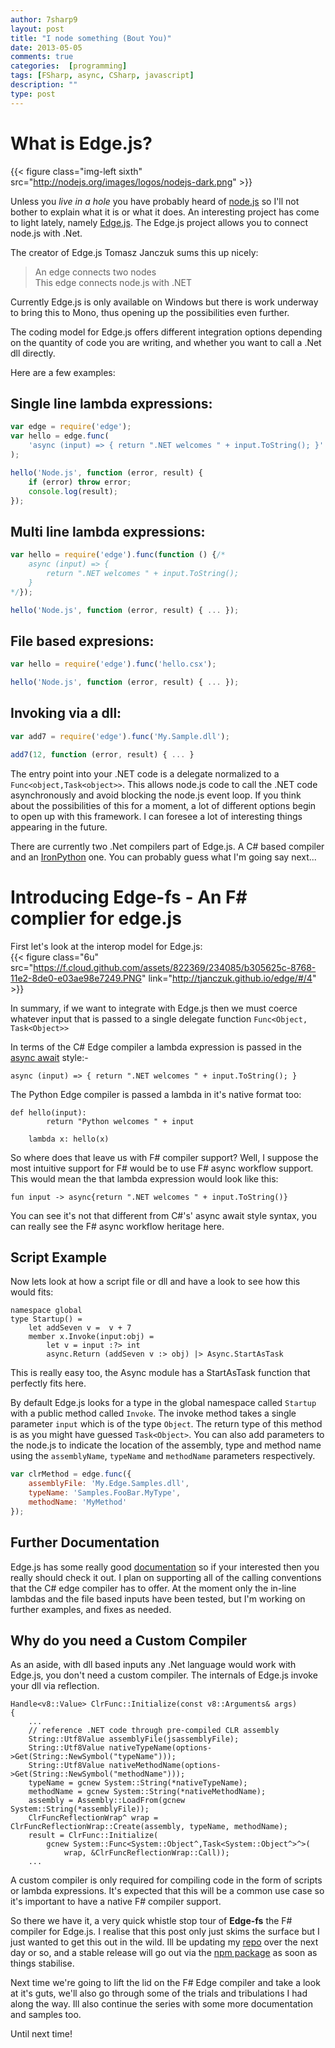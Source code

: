 ```yaml
---
author: 7sharp9
layout: post
title: "I node something (Bout You)"
date: 2013-05-05
comments: true
categories:  [programming]
tags: [FSharp, async, CSharp, javascript]
description: ""
type: post
---
```

# What is Edge.js?
{{< figure class="img-left sixth" src="http://nodejs.org/images/logos/nodejs-dark.png" >}}  

Unless you *live in a hole* you have probably heard of [node.js][1] so I'll not bother to explain what it is or what it does.  An interesting project has come to light lately, namely [Edge.js][2].  The Edge.js project allows you to connect node.js with .Net.  

The creator of Edge.js Tomasz Janczuk sums this up nicely:  
  
  
>An edge connects two nodes  
This edge connects node.js with .NET

Currently Edge.js is only available on Windows but there is work underway to bring this to Mono, thus opening up the possibilities even further.  <!-- more -->

The coding model for Edge.js offers different integration options depending on the quantity of code you are writing, and whether you want to call a .Net dll directly.  

Here are a few examples:

## Single line lambda expressions:
```js
var edge = require('edge');
var hello = edge.func(
    'async (input) => { return ".NET welcomes " + input.ToString(); }'
);

hello('Node.js', function (error, result) {
    if (error) throw error;
    console.log(result);
});
```
## Multi line lambda expressions:
```js
var hello = require('edge').func(function () {/*
    async (input) => {
        return ".NET welcomes " + input.ToString(); 
    }
*/});

hello('Node.js', function (error, result) { ... });
```
## File based expresions:
```js
var hello = require('edge').func('hello.csx');

hello('Node.js', function (error, result) { ... });
```
## Invoking via a dll:
```js
var add7 = require('edge').func('My.Sample.dll');

add7(12, function (error, result) { ... }
```

The entry point into your .NET code is a delegate normalized to a `Func<object,Task<object>>`. This allows node.js code to call the .NET code asynchronously and avoid blocking the node.js event loop.  If you think about the possibilities of this for a moment, a lot of different options begin to open up with this framework.  I can foresee a lot of interesting things appearing in the future.  

There are currently two .Net compilers part of Edge.js.  A C# based compiler and an [IronPython][5] one.  You can probably guess what I'm going say next...   

# Introducing Edge-fs - An F# complier for edge.js

First let's look at the interop model for Edge.js:    
{{< figure class="6u" src="https://f.cloud.github.com/assets/822369/234085/b305625c-8768-11e2-8de0-e03ae98e7249.PNG" link="http://tjanczuk.github.io/edge/#/4" >}}

In summary, if we want to integrate with Edge.js then we must coerce whatever input that is passed to a single delegate function `Func<Object, Task<Object>>`

In terms of the C# Edge compiler a lambda expression is passed in the [async await][6] style:- 
```
async (input) => { return ".NET welcomes " + input.ToString(); }
```

The Python Edge compiler is passed a lambda in it's native format too:

```
def hello(input):
        return "Python welcomes " + input

    lambda x: hello(x)
```

So where does that leave us with F# compiler support?  Well, I suppose the most intuitive support for F# would be to use F# async workflow support.  This would mean the that lambda expression would look like this:

```
fun input -> async{return ".NET welcomes " + input.ToString()}
```

You can see it's not that different from C#'s' async await style syntax, you can really see the F# async workflow heritage here.  
## Script Example  
Now lets look at how a script file or dll and have a look to see how this would fits:  

```
namespace global
type Startup() =
    let addSeven v =  v + 7
    member x.Invoke(input:obj) =
        let v = input :?> int
        async.Return (addSeven v :> obj) |> Async.StartAsTask
```

This is really easy too, the Async module has a StartAsTask function that perfectly fits here.  

By default Edge.js looks for a type in the global namespace called `Startup` with a public method called `Invoke`.  The invoke method takes a single parameter `input` which is of the type `Object`.  The return type of this method is as you might have guessed `Task<Object>`.  You can also add parameters to the node.js to indicate the location of the assembly, type and method name using the `assemblyName`, `typeName` and `methodName` parameters respectively.  

```js
var clrMethod = edge.func({
    assemblyFile: 'My.Edge.Samples.dll',
    typeName: 'Samples.FooBar.MyType',
    methodName: 'MyMethod'
});
```

## Further Documentation
Edge.js has some really good [documentation][4] so if your interested then you really should check it out.  I plan on supporting all of the calling conventions that the C# edge compiler has to offer.  At the moment only the in-line lambdas and the file based inputs have been tested, but I'm working on further examples, and fixes as needed.     

## Why do you need a Custom Compiler
As an aside, with dll based inputs any .Net language would work with Edge.js, you don't need a custom compiler.  The internals of Edge.js invoke your dll via reflection.  

```
Handle<v8::Value> ClrFunc::Initialize(const v8::Arguments& args)
{
    ...
    // reference .NET code through pre-compiled CLR assembly 
    String::Utf8Value assemblyFile(jsassemblyFile);
    String::Utf8Value nativeTypeName(options->Get(String::NewSymbol("typeName")));
    String::Utf8Value nativeMethodName(options->Get(String::NewSymbol("methodName")));  
    typeName = gcnew System::String(*nativeTypeName);
    methodName = gcnew System::String(*nativeMethodName);      
    assembly = Assembly::LoadFrom(gcnew System::String(*assemblyFile));
    ClrFuncReflectionWrap^ wrap = ClrFuncReflectionWrap::Create(assembly, typeName, methodName);
    result = ClrFunc::Initialize(
        gcnew System::Func<System::Object^,Task<System::Object^>^>(
            wrap, &ClrFuncReflectionWrap::Call));
    ...
```
A custom compiler is only required for compiling code in the form of scripts or lambda expressions.  It's expected that this will be a common use case so it's important to have a native F# compiler support.

So there we have it, a very quick whistle stop tour of **Edge-fs** the F# compiler for Edge.js.  I realise that this post only just skims the surface but I just wanted to get this out in the wild.  Ill be updating my [repo][7] over the next day or so, and a stable release will go out via the [npm package][8] as soon as things stabilise.   

Next time we're going to lift the lid on the F# Edge compiler and take a look at it's guts, we'll also go through some of the trials and tribulations I had along the way.  Ill also continue the series with some more documentation and samples too.  

Until next time!

[1]:http://nodejs.org
[2]:http://tjanczuk.github.io/edge/#/
[3]:http://tjanczuk.github.io/edge/#/4
[4]:https://github.com/tjanczuk/edge
[5]:http://ironpython.net
[6]:http://msdn.microsoft.com/en-us/library/vstudio/hh191443.aspx
[7]:https://github.com/7sharp9/edge-fs
[8]:https://npmjs.org
